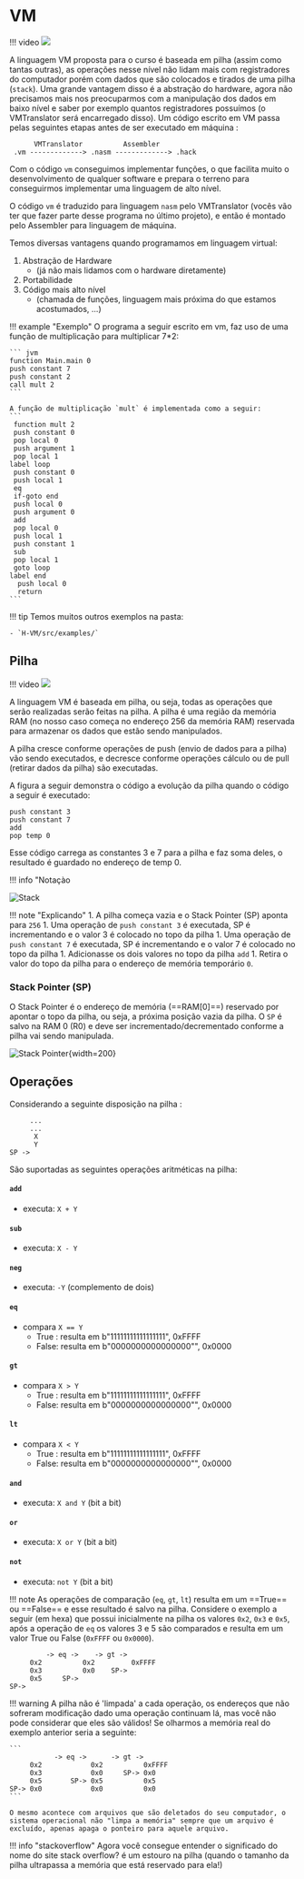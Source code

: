 # VM

!!! video
    ![](https://www.youtube.com/embed/U9DRGBVp8Eg)

A linguagem VM proposta para o curso é baseada em pilha (assim como tantas outras), as operações nesse nível não lidam mais com registradores do computador porém com dados que são colocados e tirados de uma pilha (`stack`). Uma grande vantagem disso é a abstração do hardware, agora não precisamos mais nos preocuparmos com a manipulação dos dados em baixo nível e saber por exemplo quantos registradores possuímos (o VMTranslator será encarregado disso). Um código escrito em VM passa pelas seguintes etapas antes de ser executado em máquina :

```
      VMTranslator          Assembler
 .vm -------------> .nasm -------------> .hack
```

Com o código `vm` conseguimos implementar funções, o que facilita muito o desenvolvimento de qualquer software e prepara o terreno para conseguirmos implementar uma linguagem de alto nível.

O código `vm` é traduzido para linguagem `nasm` pelo VMTranslator (vocês vão ter que fazer parte desse programa no último projeto), e então é montado pelo Assembler para linguagem de máquina.

Temos diversas vantagens quando programamos em linguagem virtual: 

1. Abstração de Hardware 
     - (já não mais lidamos com o hardware diretamente)
1. Portabilidade
1. Código mais alto nível 
     - (chamada de funções, linguagem mais próxima do que estamos acostumados, ...)

!!! example "Exemplo"
    O programa a seguir escrito em vm, faz uso de uma função
    de multiplicação para multiplicar 7*2:

    ``` jvm
    function Main.main 0
	push constant 7
	push constant 2
	call mult 2
    ```
    
    A função de multiplicação `mult` é implementada como a seguir:
    ```
     function mult 2
     push constant 0
     pop local 0
     push argument 1
     pop local 1  
    label loop
     push constant 0
     push local 1
     eq
     if-goto end
     push local 0
     push argument 0
     add
     pop local 0
     push local 1
     push constant 1
     sub
     pop local 1
     goto loop
    label end
      push local 0
      return
    ```
    
!!! tip 
    Temos muitos outros exemplos na pasta:
    
    - `H-VM/src/examples/`

## Pilha

!!! video
    ![](https://www.youtube.com/embed/5N0rTGZHdwY)

A linguagem VM é baseada em pilha, ou seja, todas as operações que serão realizadas serão feitas na pilha. A pilha é uma região da memória RAM (no nosso caso começa no endereço 256 da memória RAM) reservada para armazenar os dados que estão sendo manipulados.

A pilha cresce conforme operações de push (envio de dados para a pilha) vão sendo executados, e decresce conforme operações cálculo ou de pull (retirar dados da pilha) são executadas. 

A figura a seguir demonstra o código a evolução da pilha quando o código a seguir é executado:

```
push constant 3
push constant 7
add
pop temp 0
```

Esse código carrega as constantes 3 e 7 para a pilha e faz soma deles, o resultado é guardado no endereço de temp 0.

!!! info "Notaçào 

![Stack](../figs/vm/Stack.svg)

!!! note "Explicando"
    1. A pilha começa vazia e o Stack Pointer (SP) aponta para `256`
    1. Uma operação de `push constant 3` é executada, SP é incrementando e o valor 3 é colocado no topo da pilha
    1. Uma operação de `push constant 7` é executada, SP é incrementando e o valor 7 é colocado no topo da pilha
    1. Adicionasse os dois valores no topo da pilha `add`
    1. Retira o valor do topo da pilha para o endereço de memória temporário `0`.

### Stack Pointer (SP)

O Stack Pointer é o endereço de memória (==RAM[0]==) reservado por apontar o topo da pilha, ou seja, a próxima posição vazia da pilha. O `SP` é salvo na RAM 0 (R0) e deve ser incrementado/decrementado conforme a pilha vai sendo manipulada.

![Stack Pointer](../figs/vm/SP.svg){width=200}

## Operações

Considerando a seguinte disposição na pilha :

```
     ...
     ...
      X
      Y
SP ->
```

São suportadas as seguintes operações aritméticas na pilha:

#### `add`
- executa: `X + Y`

#### `sub` 
- executa: `X - Y`

#### `neg`
- executa: `-Y`  (complemento de dois)

#### `eq` 
- compara `X == Y`
    - True : resulta em b"11111111111111111", 0xFFFF
    - False: resulta em b"0000000000000000"", 0x0000
    
#### `gt`
- compara `X > Y`
    - True : resulta em b"11111111111111111", 0xFFFF
    - False: resulta em b"0000000000000000"", 0x0000
    
#### `lt` 
- compara `X < Y` 
    - True : resulta em b"11111111111111111", 0xFFFF
    - False: resulta em b"0000000000000000"", 0x0000
    
#### `and` 
- executa: `X and Y` (bit a bit)

#### `or`
- executa: `X or Y` (bit a bit)

#### `not`
- executa: `not Y` (bit a bit)
 
!!! note
    As operações de comparação (`eq`, `gt`, `lt`) resulta em um ==True== ou ==False== e esse resultado é salvo na pilha. Considere o exemplo a seguir (em hexa) que possui inicialmente na pilha os valores `0x2`, `0x3` e `0x5`, após a operação de `eq` os valores 3 e 5 são comparados e resulta em um valor True ou False (`0xFFFF` ou `0x0000`).

```
         -> eq ->    -> gt ->
     0x2          0x2         0xFFFF
     0x3          0x0    SP->
     0x5     SP->
SP->
```

!!! warning
    A pilha não é 'limpada' a cada operação, os endereços que não sofreram modificação dado uma operação continuam lá, mas você não pode considerar que eles são válidos! Se olharmos a memória real do exemplo anterior seria a seguinte:

    ```
               -> eq ->      -> gt ->
         0x2            0x2          0xFFFF
         0x3            0x0     SP-> 0x0
         0x5       SP-> 0x5          0x5
    SP-> 0x0            0x0          0x0
    ```

    O mesmo acontece com arquivos que são deletados do seu computador, o sistema operacional não "limpa a memória" sempre que um arquivo é excluído, apenas apaga o ponteiro para aquele arquivo.

!!! info "stackoverflow"
    Agora você consegue entender o significado do nome do site stack overflow? é um estouro na pilha (quando o tamanho da pilha ultrapassa a memória que está reservado para ela!)
